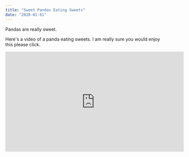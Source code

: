 ```yaml
---
title: "Sweet Pandas Eating Sweets"
date: "2020-01-01"
---
```


Pandas are really sweet.

Here's a video of a panda eating sweets. I am really sure you would enjoy this please click.

<iframe width="560" height="315" src="https://www.youtube.com/embed/4n0xNbfJLR8" frameborder="0" allowfullscreen></iframe>

